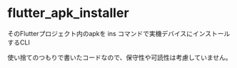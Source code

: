 # flutter_apk_installer
そのFlutterプロジェクト内のapkを ins コマンドで実機デバイスにインストールするCLI

使い捨てのつもりで書いたコードなので、保守性や可読性は考慮していません。
